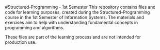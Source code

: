 #Structured-Programming - 1st Semester
This repository contains files and code for learning purposes, created during the Structured-Programming course in the 1st Semester of Information Systems. The materials and exercises aim to help with understanding fundamental concepts in programming and algorithms.

These files are part of the learning process and are not intended for production use.

